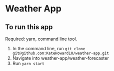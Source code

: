 # Weather App

## To run this app
Required: yarn, command line tool.
1. In the command line, run ```git clone git@github.com:KateHoward10/weather-app.git```
2. Navigate into weather-app/weather-forecaster
3. Run ```yarn start```